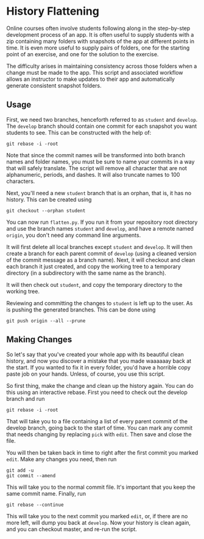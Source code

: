 # History Flattening

Online courses often involve students following along in the step-by-step development process of an app. It is often useful to supply students with a zip containing many folders with snapshots of the app at different points in time. It is even more useful to supply pairs of folders, one for the starting point of an exercise, and one for the solution to the exercise.

The difficulty arises in maintaining consistency across those folders when a change must be made to the app. This script and associated workflow allows an instructor to make updates to their app and automatically generate consistent snapshot folders.

## Usage

First, we need two branches, henceforth referred to as `student` and `develop`. The `develop` branch should contain one commit for each snapshot you want students to see. This can be constructed with the help of:

    git rebase -i -root

Note that since the commit names will be transformed into both branch names and folder names, you must be sure to name your commits in a way that will safely translate. The script will remove all character that are not alphanumeric, periods, and dashes. It will also truncate names to 100 characters.

Next, you'll need a new `student` branch that is an orphan, that is, it has no history. This can be created using

    git checkout --orphan student

You can now run `flatten.py`. If you run it from your repository root directory and use the branch names `student` and `develop`, and have a remote named `origin`, you don't need any command line arguments.

It will first delete all local branches except `student` and `develop`. It will then create a branch for each parent commit of `develop` (using a cleaned version of the commit message as a branch name). Next, it will checkout and clean each branch it just created, and copy the working tree to a temporary directory (in a subdirectory with the same name as the branch).

It will then check out `student`, and copy the temporary directory to the working tree.

Reviewing and committing the changes to `student` is left up to the user. As is pushing the generated branches. This can be done using

    git push origin --all --prune

## Making Changes

So let's say that you've created your whole app with its beautiful clean history, and now you discover a mistake that you made waaaaaay back at the start. If you wanted to fix it in every folder, you'd have a horrible copy paste job on your hands. Unless, of course, you use this script.

So first thing, make the change and clean up the history again. You can do this using an interactive rebase. First you need to check out the develop branch and run

    git rebase -i -root

That will take you to a file containing a list of every parent commit of the develop branch, going back to the start of time. You can mark any commit that needs changing by replacing `pick` with `edit`. Then save and close the file.

You will then be taken back in time to right after the first commit you marked `edit`. Make any changes you need, then run

    git add -u
    git commit --amend

This will take you to the normal commit file. It's important that you keep the same commit name. Finally, run

    git rebase --continue

This will take you to the next commit you marked `edit`, or, if there are no more left, will dump you back at `develop`. Now your history is clean again, and you can checkout master, and re-run the script.
